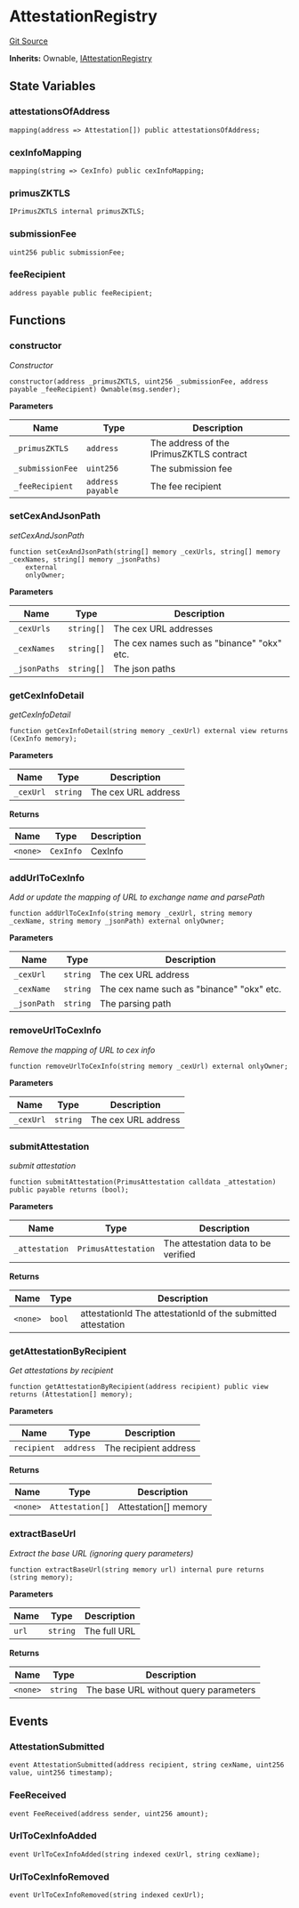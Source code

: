 # AttestationRegistry
[Git Source](https://github.com/WuEcho/pancake-transaction-oracle-hooks/blob/feca97195ce7999ef87419eab15c366c609ecf4a/src/attestation/AttestationRegistry.sol)

**Inherits:**
Ownable, [IAttestationRegistry](/src/IAttestationRegistry.sol/interface.IAttestationRegistry.md)


## State Variables
### attestationsOfAddress

```solidity
mapping(address => Attestation[]) public attestationsOfAddress;
```


### cexInfoMapping

```solidity
mapping(string => CexInfo) public cexInfoMapping;
```


### primusZKTLS

```solidity
IPrimusZKTLS internal primusZKTLS;
```


### submissionFee

```solidity
uint256 public submissionFee;
```


### feeRecipient

```solidity
address payable public feeRecipient;
```


## Functions
### constructor

*Constructor*


```solidity
constructor(address _primusZKTLS, uint256 _submissionFee, address payable _feeRecipient) Ownable(msg.sender);
```
**Parameters**

|Name|Type|Description|
|----|----|-----------|
|`_primusZKTLS`|`address`|The address of the IPrimusZKTLS contract|
|`_submissionFee`|`uint256`|The submission fee|
|`_feeRecipient`|`address payable`|The fee recipient|


### setCexAndJsonPath

*setCexAndJsonPath*


```solidity
function setCexAndJsonPath(string[] memory _cexUrls, string[] memory _cexNames, string[] memory _jsonPaths)
    external
    onlyOwner;
```
**Parameters**

|Name|Type|Description|
|----|----|-----------|
|`_cexUrls`|`string[]`|The cex URL addresses|
|`_cexNames`|`string[]`|The cex names such as "binance" "okx" etc.|
|`_jsonPaths`|`string[]`|The json paths|


### getCexInfoDetail

*getCexInfoDetail*


```solidity
function getCexInfoDetail(string memory _cexUrl) external view returns (CexInfo memory);
```
**Parameters**

|Name|Type|Description|
|----|----|-----------|
|`_cexUrl`|`string`|The cex URL address|

**Returns**

|Name|Type|Description|
|----|----|-----------|
|`<none>`|`CexInfo`|CexInfo|


### addUrlToCexInfo

*Add or update the mapping of URL to exchange name and parsePath*


```solidity
function addUrlToCexInfo(string memory _cexUrl, string memory _cexName, string memory _jsonPath) external onlyOwner;
```
**Parameters**

|Name|Type|Description|
|----|----|-----------|
|`_cexUrl`|`string`|The cex URL address|
|`_cexName`|`string`|The cex name such as "binance" "okx" etc.|
|`_jsonPath`|`string`|The parsing path|


### removeUrlToCexInfo

*Remove the mapping of URL to cex info*


```solidity
function removeUrlToCexInfo(string memory _cexUrl) external onlyOwner;
```
**Parameters**

|Name|Type|Description|
|----|----|-----------|
|`_cexUrl`|`string`|The cex URL address|


### submitAttestation

*submit attestation*


```solidity
function submitAttestation(PrimusAttestation calldata _attestation) public payable returns (bool);
```
**Parameters**

|Name|Type|Description|
|----|----|-----------|
|`_attestation`|`PrimusAttestation`|The attestation data to be verified|

**Returns**

|Name|Type|Description|
|----|----|-----------|
|`<none>`|`bool`|attestationId The attestationId of the submitted attestation|


### getAttestationByRecipient

*Get attestations by recipient*


```solidity
function getAttestationByRecipient(address recipient) public view returns (Attestation[] memory);
```
**Parameters**

|Name|Type|Description|
|----|----|-----------|
|`recipient`|`address`|The recipient address|

**Returns**

|Name|Type|Description|
|----|----|-----------|
|`<none>`|`Attestation[]`|Attestation[] memory|


### extractBaseUrl

*Extract the base URL (ignoring query parameters)*


```solidity
function extractBaseUrl(string memory url) internal pure returns (string memory);
```
**Parameters**

|Name|Type|Description|
|----|----|-----------|
|`url`|`string`|The full URL|

**Returns**

|Name|Type|Description|
|----|----|-----------|
|`<none>`|`string`|The base URL without query parameters|


## Events
### AttestationSubmitted

```solidity
event AttestationSubmitted(address recipient, string cexName, uint256 value, uint256 timestamp);
```

### FeeReceived

```solidity
event FeeReceived(address sender, uint256 amount);
```

### UrlToCexInfoAdded

```solidity
event UrlToCexInfoAdded(string indexed cexUrl, string cexName);
```

### UrlToCexInfoRemoved

```solidity
event UrlToCexInfoRemoved(string indexed cexUrl);
```

